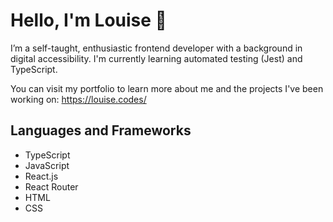 # Hello, I'm Louise 🐷

I’m a self-taught, enthusiastic frontend developer with a background in digital accessibility. I'm currently learning automated testing (Jest) and TypeScript. 

You can visit my portfolio to learn more about me and the projects I've been working on: https://louise.codes/

## Languages and Frameworks
- TypeScript
- JavaScript
- React.js
- React Router
- HTML
- CSS




<!--
**louiseka/louiseka** is a ✨ _special_ ✨ repository because its `README.md` (this file) appears on your GitHub profile.

Here are some ideas to get you started:

- 🔭 I’m currently working on ...
- 🌱 I’m currently learning ...
- 👯 I’m looking to collaborate on ...
- 🤔 I’m looking for help with ...
- 💬 Ask me about ...
- 📫 How to reach me: ...
- 😄 Pronouns: ...
- ⚡ Fun fact: ...
-->
